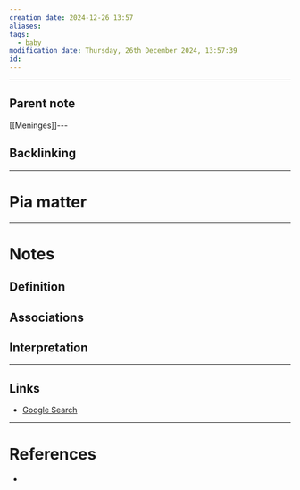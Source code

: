 ```yaml
---
creation date: 2024-12-26 13:57
aliases: 
tags:
  - baby
modification date: Thursday, 26th December 2024, 13:57:39
id:
---
```

---

## Parent note
[[Meninges]]---
## Backlinking


---
# Pia matter


---
# Notes

## Definition

## Associations

## Interpretation

---
## Links
- [Google Search](https://www.google.com/search?q=Pia+matter)

---
# References
+ 